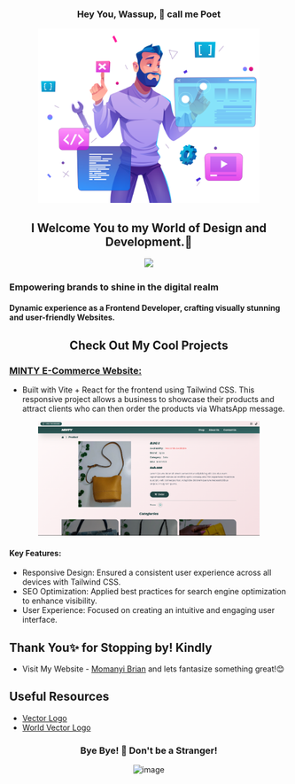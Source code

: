 <h3 align="center">Hey You, Wassup, 👋 call me Poet</h3>

<div align="center">
  <img src="./images/homepage/coding.png" width="400px"/>
</div>

<h2 align="center">I Welcome You to my World of Design and Development.👻</h2>

<div align='center'>
  <img src="https://github-readme-stats.vercel.app/api?username=Momanyi-Brian&&show_icons=true&title_color=FF7F50&icon_color=FA8072&text_color=daf7dc&bg_color=151515">
</div>

<h3 align="left">Empowering brands to shine in the digital realm</h3>

<h4>Dynamic experience as a Frontend Developer, crafting visually stunning and user-friendly Websites.</h4>

<h2 align="center">Check Out My Cool Projects</h2>

### [MINTY E-Commerce Website:](https://minty-body-glamour.vercel.app/)
- Built with Vite + React for the frontend using Tailwind CSS. This responsive project allows a business to showcase their products and attract clients who can then order the products via WhatsApp message.

<div align="center">
  <a href="https://minty-body-glamour.vercel.app/" target="MINTY E-Commerce Website">
    <img src="./images/portfolio/mintyEcommerce.PNG" width="400px"/>
  </a>
</div>

#### Key Features:
- Responsive Design: Ensured a consistent user experience across all devices with Tailwind CSS.
- SEO Optimization: Applied best practices for search engine optimization to enhance visibility.
- User Experience: Focused on creating an intuitive and engaging user interface.

## Thank You✨ for Stopping by! Kindly

- Visit My Website - [Momanyi Brian](https://momanyi.moreashan.com/) and lets fantasize something great!😊

## Useful Resources
- [Vector Logo](https://www.vectorlogo.zone/)
- [World Vector Logo](https://worldvectorlogo.com/)

<h3 align='center'>Bye Bye! 🎊 Don't be a Stranger!</h3>

<div align="center">
  <img src='https://raw.githubusercontent.com/abhisheknaiidu/abhisheknaiidu/master/code.gif' alt='image' width='500'>
</div>